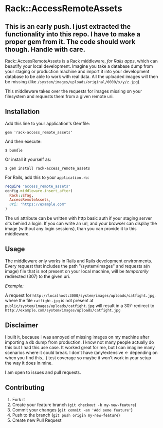 # Rack::AccessRemoteAssets

## This is an early push. I just extracted the functionality into this repo. I have to make a proper gem from it. The code should work though. Handle with care.

Rack::AccessRemoteAssets is a Rack middleware, *for Rails apps*, which can beautify your local development. Imagine you take a database dump from your staging or production machine and import it into your development database to be able to work with real data. All the uploaded images will then be missing (like `/system/images/uploads/original/0000/x/y/z.jpg`).

This middleware takes over the requests for images missing on your filesystem and requests them from a given remote uri.

## Installation

Add this line to your application's Gemfile:

    gem 'rack-access_remote_assets'

And then execute:

    $ bundle

Or install it yourself as:

    $ gem install rack-access_remote_assets

For Rails, add this to your `application.rb`:

``` ruby
require "access_remote_assets"
config.middleware.insert_after(
  Rack::ETag,
  AccessRemoteAssets,
  uri: "https://example.com"
)
```

The uri attribute can be written with http basic auth if your staging server sits behind a login. If you can write an url, and your browser can display the image (without any login sessions), than you can provide it to this middleware.

## Usage

The middleware only works in Rails and Rails development environments. Every request that includes the path "/system/images" and requests a(n image) file that is not present on your local machine, will be *temporarily* redirected (307) to the given uri.

*Example:*  

A request for `http://localhost:3000/system/images/uploads/catfight.jpg`, where the file `catfight.jpg` is not present at `public/system/images/uploads/catfight.jpg` will result in a 307-redirect to `http://example.com/system/images/uploads/catfight.jpg`

## Disclaimer

I built it, because I was annoyed of missing images on my machine after importing a db dump from production. I know not many people actually do this but I had this use case. It worked great for me, but I can imagine many scenarios where it could break. I don't have (any/extensive <- depending on when you find this...) test coverage so maybe it won't work in your setup the way it does in mine.  

I am open to issues and pull requests.

## Contributing

1. Fork it
2. Create your feature branch (`git checkout -b my-new-feature`)
3. Commit your changes (`git commit -am 'Add some feature'`)
4. Push to the branch (`git push origin my-new-feature`)
5. Create new Pull Request
